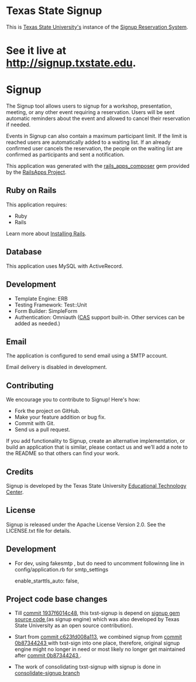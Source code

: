 
Texas State Signup
==================

This is [Texas State University's](http://txstate.edu) instance of the 
[Signup Reservation System](https://github.com/txstate-etc/txst-signup).

See it live at http://signup.txstate.edu.
=======
Signup
=========

The Signup tool allows users to signup for a workshop, presentation, meeting, or any other event requiring a reservation. Users will be sent automatic reminders about the event and allowed to cancel their reservation if needed.

Events in Signup can also contain a maximum participant limit. If the limit is reached users are automatically added to a waiting list. If an already confirmed user cancels the reservation, the people on the waiting list are confirmed as participants and sent a notification.

This application was generated with the [rails_apps_composer](https://github.com/RailsApps/rails_apps_composer) gem
provided by the [RailsApps Project](http://railsapps.github.io/).

Ruby on Rails
-------------

This application requires:

-   Ruby
-   Rails

Learn more about [Installing Rails](http://railsapps.github.io/installing-rails.html).

Database
--------

This application uses MySQL with ActiveRecord.

Development
-----------

-   Template Engine: ERB
-   Testing Framework: Test::Unit
-   Form Builder: SimpleForm
-   Authentication: Omniauth ([CAS](http://jasig.github.io/cas/4.0.x/index.html) support built-in. Other services can be added as needed.)

Email
-----

The application is configured to send email using a SMTP account.

Email delivery is disabled in development.


Contributing
------------

We encourage you to contribute to Signup! Here's how:

-   Fork the project on GitHub.
-   Make your feature addition or bug fix.
-   Commit with Git.
-   Send us a pull request.

If you add functionality to Signup, create an alternative
implementation, or build an application that is similar, please contact
us and we’ll add a note to the README so that others can find your work.

Credits
-------

Signup is developed by the Texas State University [Educational Technology Center](http://www.its.txstate.edu/departments/etc/signup.html).

License
-------

Signup is released under the Apache License Version 2.0. See the LICENSE.txt file for details.

Development
-------
* For dev, using fakesmtp , but do need to uncomment followinng line in config/application.rb  for smtp_settings

    enable_starttls_auto: false,

Project code base changes
--------
* Till [commit 1937f6014c48](https://github.com/txstate-etc/txst-signup/commit/1937f6014c4808ff7509e3de610357c2d3dbb35a), this txst-signup is depend on [signup gem source code ](https://github.com/txstate-etc/signup/commit/0b87344243abeacdbb011ce1ff1c805ea18eadf5) (as signup engine) which was also developed by Texas State University as an open source contribution).

* Start from [commit c623fd008a113](https://github.com/txstate-etc/txst-signup/commit/c623fd008a1138fd521e3181877d82ae5272168a), we combined signup from [commit 0b87344243 ](https://github.com/txstate-etc/signup/commit/0b87344243abeacdbb011ce1ff1c805ea18eadf5) with txst-sign into one place, therefore, original signup engine might no longer in need or most likely no longer get maintained after [commit 0b87344243 ](https://github.com/txstate-etc/signup/commit/0b87344243abeacdbb011ce1ff1c805ea18eadf5).

* The work of consolidating txst-signup with signup is done in [consolidate-signup branch](https://github.com/txstate-etc/txst-signup/tree/consolidate-signup)